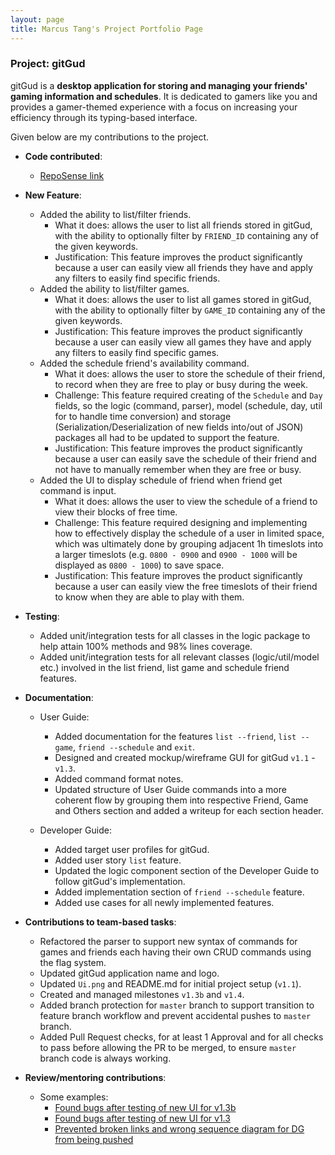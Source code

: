 ```yaml
---
layout: page
title: Marcus Tang's Project Portfolio Page
---
```


### Project: gitGud

gitGud is a **desktop application for storing and managing your friends' gaming information and schedules**.
It is dedicated to gamers like you and provides a gamer-themed experience with a focus on increasing your efficiency through
its typing-based interface.

Given below are my contributions to the project.

* **Code contributed**:
  * [RepoSense link](https://nus-cs2103-ay2122s1.github.io/tp-dashboard/?search=MarcusTXK&sort=groupTitle&sortWithin=title&timeframe=commit&mergegroup=&groupSelect=groupByRepos&breakdown=true&checkedFileTypes=docs~functional-code~test-code~other&since=2021-09-17&tabOpen=true&tabType=authorship&zFR=false&tabAuthor=MarcusTXK&tabRepo=AY2122S1-CS2103T-W13-4%2Ftp%5Bmaster%5D&authorshipIsMergeGroup=false&authorshipFileTypes=&authorshipIsBinaryFileTypeChecked=false)

* **New Feature**: 
  * Added the ability to list/filter friends.
    * What it does: allows the user to list all friends stored in gitGud, with the ability to optionally filter by `FRIEND_ID` containing any of the given keywords.
    * Justification: This feature improves the product significantly because a user can easily view all friends they have and apply any filters to easily find specific friends.
  * Added the ability to list/filter games.
    * What it does: allows the user to list all games stored in gitGud, with the ability to optionally filter by `GAME_ID` containing any of the given keywords.
    * Justification: This feature improves the product significantly because a user can easily view all games they have and apply any filters to easily find specific games.
  * Added the schedule friend's availability command.
    * What it does: allows the user to store the schedule of their friend, to record when they are free to play or busy during the week.
    * Challenge: This feature required creating of the `Schedule` and `Day` fields, so the logic (command, parser), model (schedule, day, util for to handle time conversion) and storage (Serialization/Deserialization of new fields into/out of JSON) packages all had to be updated to support the feature.
    * Justification: This feature improves the product significantly because a user can easily save the schedule of their friend and not have to manually remember when they are free or busy.
  * Added the UI to display schedule of friend when friend get command is input.
    * What it does: allows the user to view the schedule of a friend to view their blocks of free time.
    * Challenge: This feature required designing and implementing how to effectively display the schedule of a user in limited space, which was ultimately done by grouping adjacent 1h timeslots into a larger timeslots (e.g. `0800 - 0900` and `0900 - 1000` will be displayed as `0800 - 1000`) to save space. 
    * Justification: This feature improves the product significantly because a user can easily view the free timeslots of their friend to know when they are able to play with them.

* **Testing**: 
  * Added unit/integration tests for all classes in the logic package to help attain 100% methods and 98% lines coverage.  
  * Added unit/integration tests for all relevant classes (logic/util/model etc.) involved in the list friend, list game and schedule friend features.
  
* **Documentation**:
  * User Guide:
    * Added documentation for the features `list --friend`, `list --game`, `friend --schedule` and `exit`.
    * Designed and created mockup/wireframe GUI for gitGud `v1.1` - `v1.3`.
    * Added command format notes.
    * Updated structure of User Guide commands into a more coherent flow by grouping them into respective Friend, Game and Others section and added a writeup for each section header.

  * Developer Guide:
    * Added target user profiles for gitGud.
    * Added user story `list` feature.
    * Updated the logic component section of the Developer Guide to follow gitGud's implementation.
    * Added implementation section of `friend --schedule` feature.
    * Added use cases for all newly implemented features.
  
* **Contributions to team-based tasks**:
  * Refactored the parser to support new syntax of commands for games and friends each having their own CRUD commands using the flag system.
  * Updated gitGud application name and logo.
  * Updated `Ui.png` and README.md for initial project setup (`v1.1`).
  * Created and managed milestones `v1.3b` and `v1.4`.  
  * Added branch protection for `master` branch to support transition to feature branch workflow and prevent accidental pushes to `master` branch.
  * Added Pull Request checks, for at least 1 Approval and for all checks to pass before allowing the PR to be merged, to ensure `master` branch code is always working.
  
* **Review/mentoring contributions**:
  * Some examples:
    * [Found bugs after testing of new UI for v1.3b](https://github.com/AY2122S1-CS2103T-W13-4/tp/pull/128)
    * [Found bugs after testing of new UI for v1.3](https://github.com/AY2122S1-CS2103T-W13-4/tp/pull/107)
    * [Prevented broken links and wrong sequence diagram for DG from being pushed](https://github.com/AY2122S1-CS2103T-W13-4/tp/pull/246)
